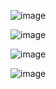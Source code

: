 ![image](https://github.com/user-attachments/assets/687d14f4-ed26-4a9a-bb96-67ada16ee697)

![image](https://github.com/user-attachments/assets/73e83b9b-6530-42fe-8a21-03ef728f0842)

![image](https://github.com/user-attachments/assets/1723b837-df74-4819-9e00-ec3461163972)

![image](https://github.com/user-attachments/assets/775e89d9-aed9-4406-8b00-dc6a7ab56f26)

